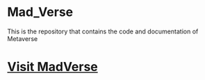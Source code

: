 # Mad_Verse
This is the repository that contains the code and documentation of Metaverse 

# [Visit MadVerse](https://mad-verse-navaneethadapa.vercel.app/)
